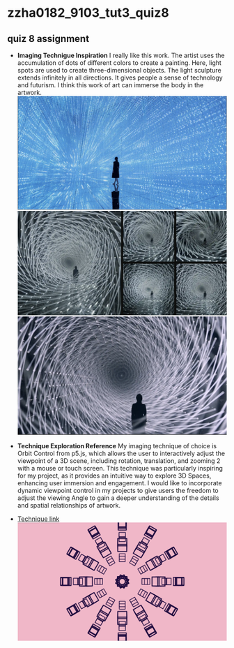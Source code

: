 # zzha0182_9103_tut3_quiz8
## quiz 8 assignment

- **Imaging Technigue Inspiration**
I really like this work. The artist uses the accumulation of dots of different colors to create a painting. Here, light spots are used to create three-dimensional objects. The light sculpture extends infinitely in all directions. It gives people a sense of technology and futurism. I think this work of art can immerse the body in the artwork.
![The Infinite Crystal Universe-teamLab, 2018, Interactive Light Sculpture](readmeImages/1.jpg)
![The Infinite Crystal Universe-teamLab, 2018, Interactive Light Sculpture](readmeImages/2.jpg)
![The Infinite Crystal Universe-teamLab, 2018, Interactive Light Sculpture](readmeImages/3.jpg)

- **Technique Exploration Reference**
My imaging technique of choice is Orbit Control from p5.js, which allows the user to interactively adjust the viewpoint of a 3D scene, including rotation, translation, and zooming 2 with a mouse or touch screen. This technique was particularly inspiring for my project, as it provides an intuitive way to explore 3D Spaces, enhancing user immersion and engagement.
I would like to incorporate dynamic viewpoint control in my projects to give users the freedom to adjust the viewing Angle to gain a deeper understanding of the details and spatial relationships of artwork.
- [Technique link](https://p5js.org/examples/3d-orbit-control/)
![screenshot for technique ](readmeImages/technique.jpg)
